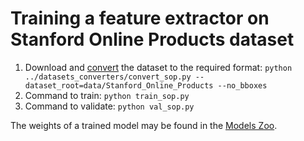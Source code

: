 # Training a feature extractor on Stanford Online Products dataset

1. Download and [convert](https://github.com/OML-Team/open-metric-learning/tree/main/pipelines/datasets_converters) the dataset to the required format:
`python ../datasets_converters/convert_sop.py --dataset_root=data/Stanford_Online_Products --no_bboxes`
2. Command to train: `python train_sop.py`
3. Command to validate: `python val_sop.py`

The weights of a trained model may be found in the [Models Zoo](https://github.com/OML-Team/open-metric-learning#zoo).
